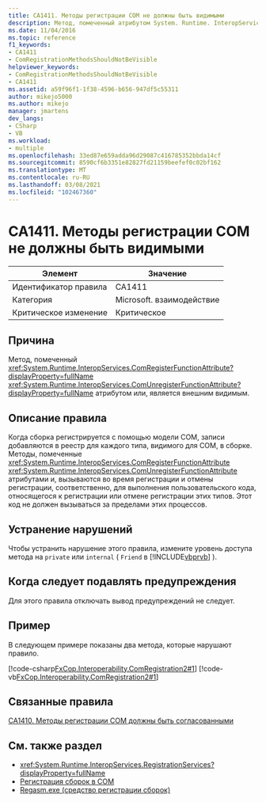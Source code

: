 ```yaml
---
title: CA1411. Методы регистрации COM не должны быть видимыми
description: Метод, помеченный атрибутом System. Runtime. InteropServices. Комрегистерфунктионаттрибуте или System. Runtime. InteropServices. Комунрегистерфунктионаттрибуте, является внешним видимым.
ms.date: 11/04/2016
ms.topic: reference
f1_keywords:
- CA1411
- ComRegistrationMethodsShouldNotBeVisible
helpviewer_keywords:
- ComRegistrationMethodsShouldNotBeVisible
- CA1411
ms.assetid: a59f96f1-1f38-4596-b656-947df5c55311
author: mikejo5000
ms.author: mikejo
manager: jmartens
dev_langs:
- CSharp
- VB
ms.workload:
- multiple
ms.openlocfilehash: 33ed87e659adda96d29087c416785352bbda14cf
ms.sourcegitcommit: 8590cf6b3351e82827fd21159beefef0c02bf162
ms.translationtype: MT
ms.contentlocale: ru-RU
ms.lasthandoff: 03/08/2021
ms.locfileid: "102467360"
---
```

# <a name="ca1411-com-registration-methods-should-not-be-visible"></a>CA1411. Методы регистрации COM не должны быть видимыми

|Элемент|Значение|
|-|-|
|Идентификатор правила|CA1411|
|Категория|Microsoft. взаимодействие|
|Критическое изменение|Критическое|

## <a name="cause"></a>Причина

Метод, помеченный <xref:System.Runtime.InteropServices.ComRegisterFunctionAttribute?displayProperty=fullName> <xref:System.Runtime.InteropServices.ComUnregisterFunctionAttribute?displayProperty=fullName> атрибутом или, является внешним видимым.

## <a name="rule-description"></a>Описание правила
Когда сборка регистрируется с помощью модели COM, записи добавляются в реестр для каждого типа, видимого для COM, в сборке. Методы, помеченные <xref:System.Runtime.InteropServices.ComRegisterFunctionAttribute> <xref:System.Runtime.InteropServices.ComUnregisterFunctionAttribute> атрибутами и, вызываются во время регистрации и отмены регистрации, соответственно, для выполнения пользовательского кода, относящегося к регистрации или отмене регистрации этих типов. Этот код не должен вызываться за пределами этих процессов.

## <a name="how-to-fix-violations"></a>Устранение нарушений
Чтобы устранить нарушение этого правила, измените уровень доступа метода на `private` или `internal` ( `Friend` в [!INCLUDE[vbprvb](../code-quality/includes/vbprvb_md.md)] ).

## <a name="when-to-suppress-warnings"></a>Когда следует подавлять предупреждения
Для этого правила отключать вывод предупреждений не следует.

## <a name="example"></a>Пример
В следующем примере показаны два метода, которые нарушают правило.

[!code-csharp[FxCop.Interoperability.ComRegistration2#1](../code-quality/codesnippet/CSharp/ca1411-com-registration-methods-should-not-be-visible_1.cs)]
[!code-vb[FxCop.Interoperability.ComRegistration2#1](../code-quality/codesnippet/VisualBasic/ca1411-com-registration-methods-should-not-be-visible_1.vb)]

## <a name="related-rules"></a>Связанные правила
[CA1410. Методы регистрации COM должны быть согласованными](../code-quality/ca1410.md)

## <a name="see-also"></a>См. также раздел

- <xref:System.Runtime.InteropServices.RegistrationServices?displayProperty=fullName>
- [Регистрация сборок в COM](/dotnet/framework/interop/registering-assemblies-with-com)
- [Regasm.exe (средство регистрации сборок)](/dotnet/framework/tools/regasm-exe-assembly-registration-tool)
